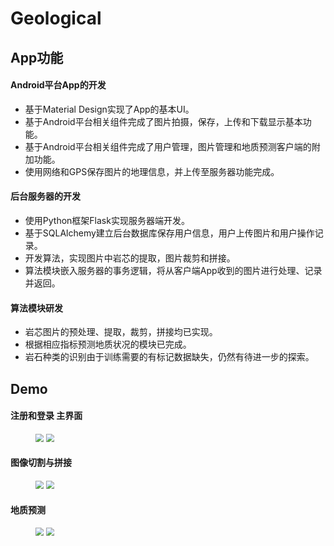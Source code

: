 # Geological

## App功能

#### Android平台App的开发
 - 基于Material Design实现了App的基本UI。
 - 基于Android平台相关组件完成了图片拍摄，保存，上传和下载显示基本功能。
 - 基于Android平台相关组件完成了用户管理，图片管理和地质预测客户端的附加功能。
 - 使用网络和GPS保存图片的地理信息，并上传至服务器功能完成。

#### 后台服务器的开发
 - 使用Python框架Flask实现服务器端开发。
 - 基于SQLAlchemy建立后台数据库保存用户信息，用户上传图片和用户操作记录。
 - 开发算法，实现图片中岩芯的提取，图片裁剪和拼接。
 - 算法模块嵌入服务器的事务逻辑，将从客户端App收到的图片进行处理、记录并返回。

#### 算法模块研发
 - 岩芯图片的预处理、提取，裁剪，拼接均已实现。
 - 根据相应指标预测地质状况的模块已完成。
 - 岩石种类的识别由于训练需要的有标记数据缺失，仍然有待进一步的探索。

## Demo

#### 注册和登录 主界面

<figure class="half">
    <img src="https://img1.doubanio.com/view/status/m/public/7ac443a0b86d1d7.webp" style="zoom:80%">
    <img src="https://img3.doubanio.com/view/status/m/public/1fc4084e41edbbf.webp" style="zoom:80%">
</figure>

#### 图像切割与拼接

<figure class="half">
    <img src="https://img1.doubanio.com/view/status/m/public/8fd331628e5ad8c.webp" style="zoom:80%">
    <img src="https://img1.doubanio.com/view/status/m/public/8a528ff694500bb.webp" style="zoom:80%">
</figure>

#### 地质预测

<figure class="half">
    <img src="https://img3.doubanio.com/view/status/m/public/42612d4a49ddcbf.webp" style="zoom:80%">
    <img src="https://img3.doubanio.com/view/status/m/public/9b88c3d557f4322.webp" style="zoom:80%">
</figure>